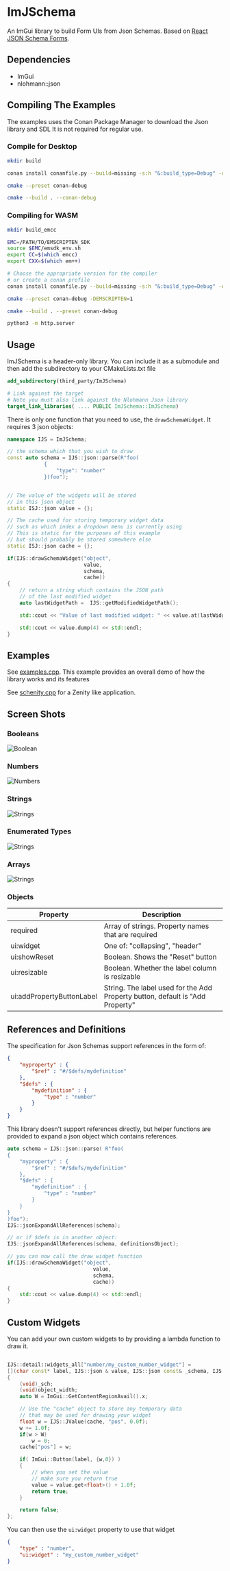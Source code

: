 # ImJSchema 

An ImGui library to build Form UIs from Json Schemas. Based on [React JSON Schema Forms](https://rjsf-team.github.io/react-jsonschema-form/).


## Dependencies

* ImGui
* nlohmann::json

## Compiling The Examples

The examples uses the Conan Package Manager to download the Json library and SDL
It is not required for regular use.

### Compile for Desktop

```bash
mkdir build

conan install conanfile.py --build=missing -s:h "&:build_type=Debug" -of build

cmake --preset conan-debug

cmake --build . --conan-debug

```

### Compiling for WASM


```bash
mkdir build_emcc

EMC=/PATH/TO/EMSCRIPTEN_SDK
source $EMC/emsdk_env.sh 
export CC=$(which emcc)
export CXX=$(which em++)

# Choose the appropriate version for the compiler
# or create a conan profile
conan install conanfile.py --build=missing -s:h "&:build_type=Debug" -of build_emcc -s os=Emscripten -s arch=wasm -s compiler=clang -s compiler.version=20

cmake --preset conan-debug -DEMSCRIPTEN=1

cmake --build . --preset conan-debug

python3 -m http.server
```

## Usage 

ImJSchema is a header-only library. You can include it as a submodule and then add the subdirectory to your CMakeLists.txt file

```cmake
add_subdirectory(third_party/ImJSchema)

# Link against the target
# Note you must also link against the Nlohmann Json library
target_link_libraries( .... PUBLIC ImJSchema::ImJSchema)
```

There is only one function that you need to use, the `drawSchemaWidget`. 
It requires 3 json objects:


```c++
namespace IJS = ImJSchema;

// the schema which that you wish to draw
const auto schema = IJS::json::parse(R"foo(
            {
                "type": "number"
            })foo");


// The value of the widgets will be stored
// in this json object
static ISJ::json value = {};

// The cache used for storing temporary widget data
// such as which index a dropdown menu is currently using
// This is static for the purposes of this example
// but should probably be stored somewhere else
static ISJ::json cache = {};

if(IJS::drawSchemaWidget("object",
                         value,
                         schema,
                         cache))
{
    // return a string which contains the JSON path
    // of the last modified widget
    auto lastWidgetPath =  IJS::getModifiedWidgetPath();

    std::cout << "Value of last modified widget: " << value.at(lastWidgetPath) << std::endl;

    std::cout << value.dump(4) << std::endl;
}
```

## Examples 

See [examples.cpp](example.cpp). This example provides an overall demo of how the 
library works and its features

See [schenity.cpp](schenity.cpp) for a Zenity like application.

## Screen Shots

### Booleans
![Boolean](img/booleans.png)

### Numbers
![Numbers](img/numbers.png)

### Strings
![Strings](img/strings.png)

### Enumerated Types
![Strings](img/enums.png)

### Arrays
![Strings](img/arrays.png)


### Objects

| Property      | Description  | 
| ----------    | --- | 
| required      | Array of strings. Property names that are required  | 
| ui:widget     | One of: "collapsing", "header"  | 
| ui:showReset  | Boolean. Shows the "Reset" button  | 
| ui:resizable  | Boolean. Whether the label column is resizable  | 
| ui:addPropertyButtonLabel  | String. The label used for the Add Property button, default is "Add Property"  | 


## References and Definitions

The specification for Json Schemas support references in the form of:

```json
{
    "myproperty" : {
        "$ref" : "#/$defs/mydefinition"
    },
    "$defs" : {
        "mydefinition" : {
            "type" : "number"
        }
    }
}
```

This library doesn't support references directly, but helper functions are provided to 
expand a json object which contains references.

```c++
auto schema = IJS::json::parse( R"foo(
{
    "myproperty" : {
        "$ref" : "#/$defs/mydefinition"
    },
    "$defs" : {
        "mydefinition" : {
            "type" : "number"
        }
    }
}
)foo");
IJS::jsonExpandAllReferences(schema);

// or if $defs is in another object:
IJS::jsonExpandAllReferences(schema, definitionsObject);

// you can now call the draw widget function
if(IJS::drawSchemaWidget("object",
                            value,
                            schema,
                            cache))
{
    std::cout << value.dump(4) << std::endl;
}
```

## Custom Widgets

You can add your own custom widgets to by providing a lambda function to draw it.

```c++

IJS::detail::widgets_all["number/my_custom_number_widget"] =
[](char const* label, IJS::json & value, IJS::json const& _schema, IJS::json & _cache, float object_width) -> bool
{
    (void)_sch;
    (void)object_width;
    auto W = ImGui::GetContentRegionAvail().x;

    // Use the "cache" object to store any temporary data
    // that may be used for drawing your widget
    float w = IJS::JValue(cache, "pos", 0.0f);
    w += 1.0f;
    if(w > W)
        w = 0;
    cache["pos"] = w;

    if( ImGui::Button(label, {w,0}) )
    {
        // when you set the value
        // make sure you return true
        value = value.get<float>() + 1.0f;
        return true;
    }

    return false;
};

```

You can then use the `ui:widget` property to use that widget

```json
{
    "type" : "number",
    "ui:widget" : "my_custom_number_widget"
}
```


